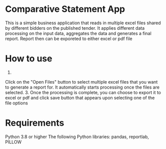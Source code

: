 # Comparative Statement App
This is a simple business application that reads in multiple excel files shared by different bidders on the published tender. It applies different data processing on the input data, aggregates the data and generates a final report. Report then can be exporeted to either excel or pdf file

# How to use
1.
Click on the "Open Files" button to select multiple excel files that you want to generate a report for. It automatically starts processing once the files are selected. 
3.
Once the processing is complete, you can choose to export it to excel or pdf and click save button that appears upon selecting one of the file options


# Requirements
Python 3.8 or higher
The following Python libraries: pandas, reportlab, PILLOW

